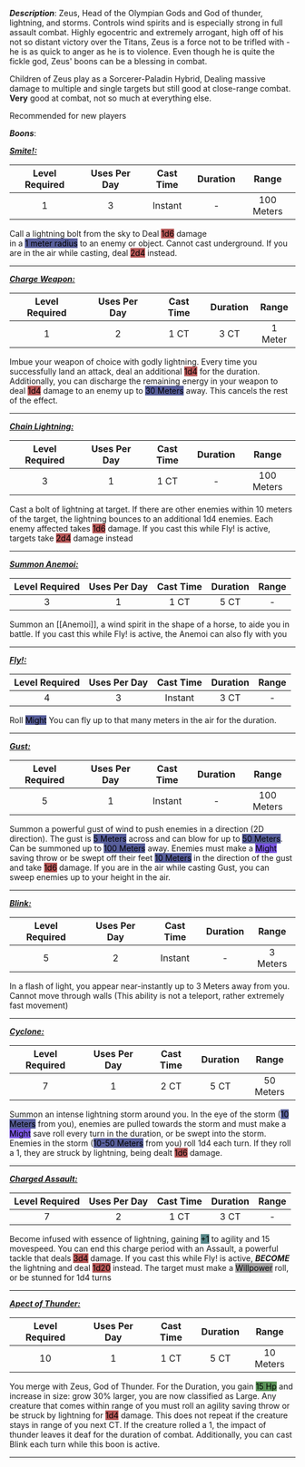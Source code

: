 ***Description***:
Zeus, Head of the Olympian Gods and God of thunder, lightning, and storms.
Controls wind spirits and is especially strong in full assault combat. 
Highly egocentric and extremely arrogant, high off of his not so distant victory over the Titans, Zeus is a force not to be trifled with - he is as quick to anger as he is to violence. 
Even though he is quite the fickle god, Zeus' boons can be a blessing in combat.

Children of Zeus play as a Sorcerer-Paladin Hybrid, 
Dealing massive damage to multiple and single targets but still good at close-range combat.
**Very** good at combat, not so much at everything else.

Recommended for new players

***Boons***:

<b><ins><i>Smite!:</i></ins></b>

| Level Required | Uses Per Day | Cast Time | Duration |   Range    |
|:--------------:|:------------:|:---------:|:--------:|:----------:|
|       1        |      3       |  Instant  |    -     | 100 Meters | 
Call a lightning bolt from the sky to Deal <mark style="background: #930000A6;">1d6</mark> damage  
in a <mark style="background: #000B67A6;">1 meter radius</mark> to an enemy or object. Cannot cast underground.
If you are in the air while casting, deal <mark style="background: #930000A6;">2d4</mark> instead.

------------------
<b><ins><i>Charge Weapon:</i></ins></b>

| Level Required | Uses Per Day | Cast Time | Duration | Range |
|:--------------:|:------------:|:---------:|:--------:|:-----:|
|       1        |      2       |   1 CT    |  3 CT   |    1 Meter   |
Imbue your weapon of choice with godly lightning.
Every time you successfully land an attack, deal an additional <mark style="background: #930000A6;">1d4</mark> for the duration.
Additionally, you can discharge the remaining energy in your weapon to deal <mark style="background: #930000A6;">1d4</mark> damage to an enemy up to <mark style="background: #000B67A6;">30 Meters</mark> away.
This cancels the rest of the effect.

------------------
<b><ins><i>Chain Lightning:</i></ins></b>

| Level Required | Uses Per Day | Cast Time | Duration |   Range    |
|:--------------:|:------------:|:---------:|:--------:|:----------:|
|       3        |      1       |   1 CT    |    -     | 100 Meters | 
Cast a bolt of lightning at target. If there are other enemies within 10 meters of the target, the lightning bounces to an additional 1d4 enemies.
Each enemy affected takes <mark style="background: #930000A6;">1d6</mark> damage.
If you cast this while Fly! is active, targets take <mark style="background: #930000A6;">2d4</mark> damage instead

------------------
<b><ins><i>Summon Anemoi:</i></ins></b>

| Level Required | Uses Per Day | Cast Time | Duration | Range |
|:--------------:|:------------:|:---------:|:--------:|:-----:|
|       3        |      1       |   1 CT    |   5 CT   |   -   | 
Summon an [[Anemoi]], a wind spirit in the shape of a horse, to aide you in battle.
If you cast this while Fly! is active, the Anemoi can also fly with you

------------------
<b><ins><i>Fly!:</i></ins></b>

| Level Required | Uses Per Day | Cast Time | Duration | Range |
|:--------------:|:------------:|:---------:|:--------:|:-----:|
|       4        |      3       |   Instant    |   3 CT   |   -   | 
Roll <mark style="background: #000B67A6;">Might</mark>
You can fly up to that many meters in the air for the duration.

------------------
<b><ins><i>Gust:</i></ins></b>

| Level Required | Uses Per Day | Cast Time | Duration |   Range    |
|:--------------:|:------------:|:---------:|:--------:|:----------:|
|       5        |      1       |  Instant  |    -     | 100 Meters | 
Summon a powerful gust of wind to push enemies in a direction (2D direction).
The gust is <mark style="background: #000B67A6;">5 Meters</mark> across and can blow for up to <mark style="background: #000B67A6;">50 Meters</mark>.
Can be summoned up to <mark style="background: #000B67A6;">100 Meters</mark> away.
Enemies must make a <mark style="background: #3800D7A6;">Might</mark> saving throw or be swept off their feet <mark style="background: #000B67A6;">10 Meters</mark> in the direction of the gust and take <mark style="background: #930000A6;">1d6</mark> damage.
If you are in the air while casting Gust, you can sweep enemies up to your height in the air.

------------------
<b><ins><i>Blink:</i></ins></b>

| Level Required | Uses Per Day | Cast Time | Duration |  Range   |
|:--------------:|:------------:|:---------:|:--------:|:--------:|
|       5        |      2       |  Instant  |    -     | 3 Meters | 
In a flash of light, you appear near-instantly up to 3 Meters away from you.
Cannot move through walls (This ability is not a teleport, rather extremely fast movement)

------------------
<b><ins><i>Cyclone:</i></ins></b>

| Level Required | Uses Per Day | Cast Time | Duration |   Range   |
|:--------------:|:------------:|:---------:|:--------:|:---------:|
|       7        |      1       |   2 CT    |   5 CT   | 50 Meters | 
Summon an intense lightning storm around you.
In the eye of the storm (<mark style="background: #000B67A6;">10 Meters</mark>  from you), enemies are pulled towards the storm and must make a <mark style="background: #3800D7A6;">Might</mark> save roll every turn in the duration, or be swept into the storm.
Enemies in the storm (<mark style="background: #000B67A6;">10-50 Meters</mark> from you) roll 1d4 each turn.
If they roll a 1, they are struck by lightning, being dealt <mark style="background: #930000A6;">1d6</mark> damage.

------------------
<b><ins><i>Charged Assault:</i></ins></b>

| Level Required | Uses Per Day | Cast Time | Duration | Range |
|:--------------:|:------------:|:---------:|:--------:|:-----:|
|       7        |      2       |   1 CT    |   3 CT   |   -    |
Become infused with essence of lightning, gaining <mark style="background: #004A4CA6;">+1</mark> to agility and 15 movespeed.
You can end this charge period with an Assault, a powerful tackle that deals <mark style="background: #930000A6;">3d4</mark> damage.
If you cast this while Fly! is active, ***BECOME*** the lightning and deal <mark style="background: #930000A6;">1d20</mark> instead.
The target must make a <mark style="background: #A5A5A5;">Willpower</mark> roll, or be stunned for 1d4 turns

------------------
<b><ins><i>Apect of Thunder:</i></ins></b>

| Level Required | Uses Per Day | Cast Time | Duration |   Range   |
|:--------------:|:------------:|:---------:|:--------:|:---------:|
|       10       |      1       |   1 CT    |   5 CT   | 10 Meters | 
You merge with Zeus, God of Thunder.
For the Duration, you gain <mark style="background: #045B00A6;">15 Hp</mark> and increase in size: grow 30% larger, you are now classified as Large.
Any creature that comes within range of you must roll an agility saving throw or be struck by lightning for <mark style="background: #930000A6;">1d4</mark> damage. This does not repeat if the creature stays in range of you next CT.
If the creature rolled a 1, the impact of thunder leaves it deaf for the duration of combat.
Additionally, you can cast Blink each turn while this boon is active.

------------------




